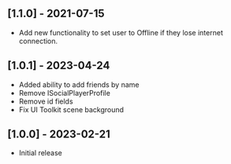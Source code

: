 ## [1.1.0] - 2021-07-15
- Add new functionality to set user to Offline if they lose internet connection.

## [1.0.1] - 2023-04-24
- Added ability to add friends by name
- Remove ISocialPlayerProfile
- Remove id fields
- Fix UI Toolkit scene background

## [1.0.0] - 2023-02-21
- Initial release
